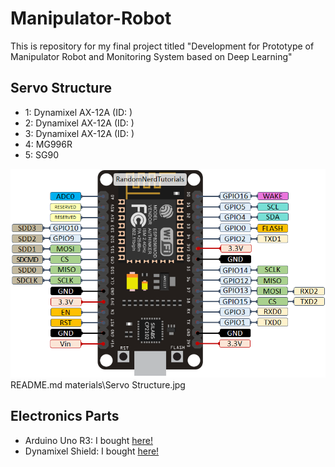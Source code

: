 # Manipulator-Robot
This is repository for my final project titled "Development for Prototype of Manipulator Robot and Monitoring System based on Deep Learning"

## Servo Structure
- 1: Dynamixel AX-12A (ID: )
- 2: Dynamixel AX-12A (ID: )
- 3: Dynamixel AX-12A (ID: )
- 4: MG996R
- 5: SG90

![Servo Structure](https://github.com/vkurpmax/ICCS_Conveyor/blob/main/NodeMCU%20ESP8266/ESP8266-NodeMCU-kit-12-E-pinout-gpio-pin.webp?raw=true)
README.md materials\Servo Structure.jpg


## Electronics Parts
- Arduino Uno R3: I bought
[here!](https://www.tokopedia.com/riz-umi/arduino-uno-r3-board-original-made-in-italy/)
- Dynamixel Shield: I bought
[here!](https://www.tokopedia.com/digiware/dynamixel-shield/)